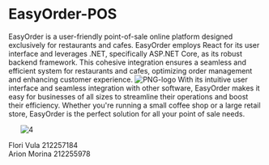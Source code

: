 # EasyOrder-POS
EasyOrder is a user-friendly point-of-sale online platform designed exclusively for restaurants and cafes.
EasyOrder employs React for its user interface and leverages .NET, specifically ASP.NET Core, as its robust backend framework. This cohesive integration ensures a seamless and efficient system for restaurants and cafes, optimizing order management and enhancing customer experience.
![PNG-logo](https://user-images.githubusercontent.com/92091536/233197032-34d9d830-d3c1-463a-ba4c-beff7c532faa.png)
With its intuitive user interface and seamless integration with other software, EasyOrder makes it easy for businesses of all sizes to streamline their operations and boost their efficiency. Whether you're running a small coffee shop or a large retail store, EasyOrder is the perfect solution for all your point of sale needs.

&nbsp;
&nbsp;
&nbsp;
![4](https://user-images.githubusercontent.com/92091536/232839201-68cf7bea-ec51-4316-9450-18dbde85a561.jpg)

Flori Vula 212257184 <br>
Arion Morina 212255978 <br>
